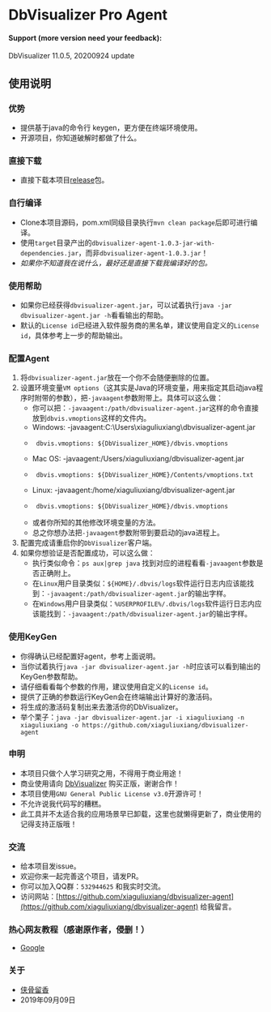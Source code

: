 # DbVisualizer Pro Agent

#### Support (more version need your feedback):
DbVisualizer 11.0.5, 20200924 update

## 使用说明

### 优势
* 提供基于java的命令行 keygen，更方便在终端环境使用。
* 开源项目，你知道破解时都做了什么。

### 直接下载
* 直接下载本项目[release](https://github.com/xiaguliuxiang/dbvisualizer-agent/releases)包。

### 自行编译
* Clone本项目源码，pom.xml同级目录执行`mvn clean package`后即可进行编译。
* 使用`target`目录产出的`dbvisualizer-agent-1.0.3-jar-with-dependencies.jar`，而非`dbvisualizer-agent-1.0.3.jar`！
* *如果你不知道我在说什么，最好还是直接下载我编译好的包。*

### 使用帮助
* 如果你已经获得`dbvisualizer-agent.jar`，可以试着执行`java -jar dbvisualizer-agent.jar -h`看看输出的帮助。
* 默认的`License id`已经进入软件服务商的黑名单，建议使用自定义的`License id`，具体参考上一步的帮助输出。

### 配置Agent
1. 将`dbvisualizer-agent.jar`放在一个你不会随便删除的位置。
2. 设置环境变量`VM options`（这其实是Java的环境变量，用来指定其启动java程序时附带的参数），把`-javaagent`参数附带上。具体可以这么做：
   * 你可以把：`-javaagent:/path/dbvisualizer-agent.jar`这样的命令直接放到`dbvis.vmoptions`这样的文件内。
   *   Windows: -javaagent:C:\Users\xiaguliuxiang\dbvisualizer-agent.jar
   *      dbvis.vmoptions: ${DbVisualizer_HOME}/dbvis.vmoptions
   *   Mac OS: -javaagent:/Users/xiaguliuxiang/dbvisualizer-agent.jar
   *      dbvis.vmoptions: ${DbVisualizer_HOME}/Contents/vmoptions.txt
   *   Linux: -javaagent:/home/xiaguliuxiang/dbvisualizer-agent.jar
   *      dbvis.vmoptions: ${DbVisualizer_HOME}/dbvis.vmoptions
   * 或者你所知的其他修改环境变量的方法。
   * 总之你想办法把`-javaagent`参数附带到要启动的java进程上。
3. 配置完成请重启你的`DbVisualizer`客户端。
4. 如果你想验证是否配置成功，可以这么做：
   * 执行类似命令：`ps aux|grep java` 找到对应的进程看看`-javaagent`参数是否正确附上。
   * 在`Linux`用户目录类似：`${HOME}/.dbvis/logs`软件运行日志内应该能找到：`-javaagent:/path/dbvisualizer-agent.jar`的输出字样。
   * 在`Windows`用户目录类似：`%USERPROFILE%/.dbvis/logs`软件运行日志内应该能找到：`-javaagent:/path/dbvisualizer-agent.jar`的输出字样。

### 使用KeyGen
* 你得确认已经配置好agent，参考上面说明。
* 当你试着执行`java -jar dbvisualizer-agent.jar -h`时应该可以看到输出的KeyGen参数帮助。
* 请仔细看看每个参数的作用，建议使用自定义的`License id`。
* 提供了正确的参数运行KeyGen会在终端输出计算好的激活码。
* 将生成的激活码复制出来去激活你的DbVisualizer。
* 举个栗子：`java -jar dbvisualizer-agent.jar -i xiaguliuxiang -n xiaguliuxiang -o https://github.com/xiaguliuxiang/dbvisualizer-agent`

### 申明
* 本项目只做个人学习研究之用，不得用于商业用途！
* 商业使用请向 [DbVisualizer](https://www.dbvis.com) 购买正版，谢谢合作！
* 本项目使用`GNU General Public License v3.0`开源许可！
* 不允许说我代码写的糟糕。
* 此工具并不太适合我的应用场景早已卸载，这里也就懒得更新了，商业使用的记得支持正版哦！

### 交流
* 给本项目发issue。
* 欢迎你来一起完善这个项目，请发PR。
* 你可以加入QQ群：`532944625` 和我实时交流。
* 访问网站：[https://github.com/xiaguliuxiang/dbvisualizer-agent](https://github.com/xiaguliuxiang/dbvisualizer-agent) 给我留言。

### 热心网友教程（感谢原作者，侵删！）
* [Google](https://www.google.com)

### 关于
* [侠骨留香](https://github.com/xiaguliuxiang)
* 2019年09月09日
